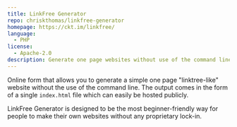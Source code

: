```yaml
---
title: LinkFree Generator
repo: chriskthomas/linkfree-generator
homepage: https://ckt.im/linkfree/
language:
  - PHP
license:
  - Apache-2.0
description: Generate one page websites without use of the command line.
---
```


Online form that allows you to generate a simple one page "linktree-like" website without the use of the command line. The output comes in the form of a single `index.html` file which can easily be hosted publicly.

LinkFree Generator is designed to be the most beginner-friendly way for people to make their own websites without any proprietary lock-in.
